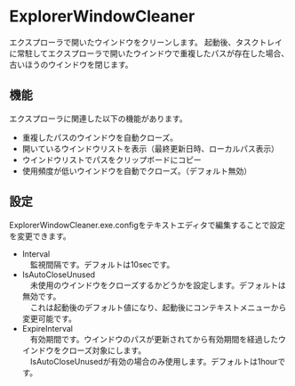 # ExplorerWindowCleaner
エクスプローラで開いたウインドウをクリーンします。
起動後、タスクトレイに常駐してエクスプローラで開いたウインドウで重複したパスが存在した場合、  
古いほうのウインドウを閉じます。

## 機能
エクスプローラに関連した以下の機能があります。

* 重複したパスのウインドウを自動クローズ。
* 開いているウインドウリストを表示（最終更新日時、ローカルパス表示）
* ウインドウリストでパスをクリップボードにコピー
* 使用頻度が低いウインドウを自動でクローズ。（デフォルト無効）

## 設定
ExplorerWindowCleaner.exe.configをテキストエディタで編集することで設定を変更できます。  

* Interval  
　監視間隔です。デフォルトは10secです。
* IsAutoCloseUnused  
　未使用のウインドウをクローズするかどうかを設定します。デフォルトは無効です。  
　これは起動後のデフォルト値になり、起動後にコンテキストメニューから変更可能です。  
* ExpireInterval  
　有効期間です。ウインドウのパスが更新されてから有効期間を経過したウインドウをクローズ対象にします。  
　IsAutoCloseUnusedが有効の場合のみ使用します。デフォルトは1hourです。  
